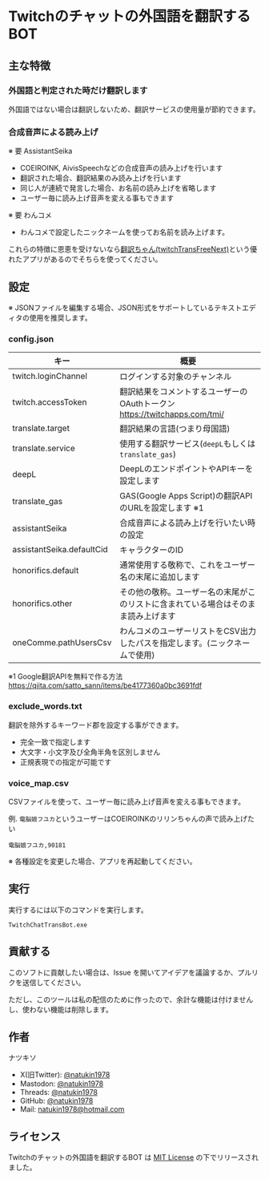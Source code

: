 # Twitchのチャットの外国語を翻訳するBOT

## 主な特徴

### 外国語と判定された時だけ翻訳します

外国語ではない場合は翻訳しないため、翻訳サービスの使用量が節約できます。

### 合成音声による読み上げ

※ 要 AssistantSeika

- COEIROINK, AivisSpeechなどの合成音声の読み上げを行います
- 翻訳された場合、翻訳結果のみ読み上げを行います
- 同じ人が連続で発言した場合、お名前の読み上げを省略します
- ユーザー毎に読み上げ音声を変える事もできます

※ 要 わんコメ

- わんコメで設定したニックネームを使ってお名前を読み上げます。


これらの特徴に恩恵を受けないなら[翻訳ちゃん(twitchTransFreeNext)](https://github.com/sayonari/twitchTransFreeNext)という優れたアプリがあるのでそちらを使ってください。

## 設定

※ JSONファイルを編集する場合、JSON形式をサポートしているテキストエディタの使用を推奨します。

### config.json

| キー                        | 概要                                                                                 |
| --------------------------- | ------------------------------------------------------------------------------------ |
| twitch.loginChannel         | ログインする対象のチャンネル                                                         |
| twitch.accessToken          | 翻訳結果をコメントするユーザーのOAuthトークン https://twitchapps.com/tmi/            |
| translate.target            | 翻訳結果の言語(つまり母国語)                                                         |
| translate.service           | 使用する翻訳サービス(`deepL`もしくは`translate_gas`)                                 |
| deepL                       | DeepLのエンドポイントやAPIキーを設定します                                           |
| translate_gas               | GAS(Google Apps Script)の翻訳APIのURLを設定します ※1                                 |
| assistantSeika              | 合成音声による読み上げを行いたい時の設定                                             |
| assistantSeika.defaultCid   | キャラクターのID                                                                     |
| honorifics.default          | 通常使用する敬称で、これをユーザー名の末尾に追加します                               |
| honorifics.other            | その他の敬称。ユーザー名の末尾がこのリストに含まれている場合はそのまま読み上げます   |
| oneComme.pathUsersCsv       | わんコメのユーザーリストをCSV出力したパスを指定します。(ニックネームで使用)          |

※1 Google翻訳APIを無料で作る方法
https://qiita.com/satto_sann/items/be4177360a0bc3691fdf

### exclude_words.txt

翻訳を除外するキーワード郡を設定する事ができます。

- 完全一致で指定します
- 大文字・小文字及び全角半角を区別しません
- 正規表現での指定が可能です

### voice_map.csv

CSVファイルを使って、ユーザー毎に読み上げ音声を変える事もできます。

例. `電脳娘フユカ`というユーザーはCOEIROINKのリリンちゃんの声で読み上げたい

```
電脳娘フユカ,90181
```

※ 各種設定を変更した場合、アプリを再起動してください。

## 実行

実行するには以下のコマンドを実行します。
```
TwitchChatTransBot.exe
```

## 貢献する

このソフトに貢献したい場合は、Issue を開いてアイデアを議論するか、プルリクを送信してください。

ただし、このツールは私の配信のために作ったので、余計な機能は付けませんし、使わない機能は削除します。

## 作者

ナツキソ

- X(旧Twitter): [@natukin1978](https://x.com/natukin1978)
- Mastodon: [@natukin1978](https://mstdn.jp/@natukin1978)
- Threads: [@natukin1978](https://www.threads.net/@natukin1978)
- GitHub: [@natukin1978](https://github.com/natukin1978)
- Mail: natukin1978@hotmail.com

## ライセンス

Twitchのチャットの外国語を翻訳するBOT は [MIT License](https://opensource.org/licenses/MIT) の下でリリースされました。
